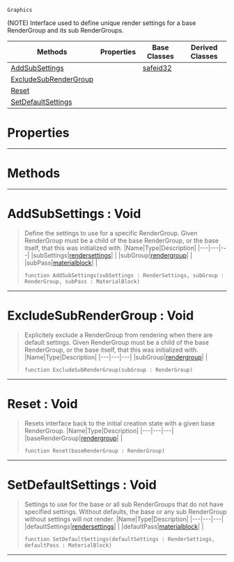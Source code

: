  `Graphics`

(NOTE) Interface used to define unique render settings for a base RenderGroup and its sub RenderGroups.

|Methods|Properties|Base Classes|Derived Classes|
|---|---|---|---|
|[ AddSubSettings](https://plasmaengine.github.io/PlasmaDocs/Plasma1/C++/code_reference/class_reference/subrendergrouppass.md#addsubsettings-void)| |[safeid32](https://plasmaengine.github.io/PlasmaDocs/Plasma1/C++/code_reference/class_reference/safeid32.md)| |
|[ ExcludeSubRenderGroup](https://plasmaengine.github.io/PlasmaDocs/Plasma1/C++/code_reference/class_reference/subrendergrouppass.md#excludesubrendergroup-vo)| | | |
|[ Reset](https://plasmaengine.github.io/PlasmaDocs/Plasma1/C++/code_reference/class_reference/subrendergrouppass.md#reset-void)| | | |
|[ SetDefaultSettings](https://plasmaengine.github.io/PlasmaDocs/Plasma1/C++/code_reference/class_reference/subrendergrouppass.md#setdefaultsettings-void)| | | |


 #  Properties


---  
 #  Methods


---  
 #  AddSubSettings : Void

> Define the settings to use for a specific RenderGroup. Given RenderGroup must be a child of the base RenderGroup, or the base itself, that this was initialized with.
> |Name|Type|Description|
> |---|---|---|
> |subSettings|[rendersettings](https://plasmaengine.github.io/PlasmaDocs/Plasma1/C++/code_reference/class_reference/rendersettings.md)| |
> |subGroup|[rendergroup](https://plasmaengine.github.io/PlasmaDocs/Plasma1/C++/code_reference/class_reference/rendergroup.md)| |
> |subPass|[materialblock](https://plasmaengine.github.io/PlasmaDocs/Plasma1/C++/code_reference/class_reference/materialblock.md)| |
> ``` lang=cpp, name=Lightning
> function AddSubSettings(subSettings : RenderSettings, subGroup : RenderGroup, subPass : MaterialBlock)
> ``` 


---  
 #  ExcludeSubRenderGroup : Void

> Explicitely exclude a RenderGroup from rendering when there are default settings. Given RenderGroup must be a child of the base RenderGroup, or the base itself, that this was initialized with.
> |Name|Type|Description|
> |---|---|---|
> |subGroup|[rendergroup](https://plasmaengine.github.io/PlasmaDocs/Plasma1/C++/code_reference/class_reference/rendergroup.md)| |
> ``` lang=cpp, name=Lightning
> function ExcludeSubRenderGroup(subGroup : RenderGroup)
> ``` 


---  
 #  Reset : Void

> Resets interface back to the initial creation state with a given base RenderGroup.
> |Name|Type|Description|
> |---|---|---|
> |baseRenderGroup|[rendergroup](https://plasmaengine.github.io/PlasmaDocs/Plasma1/C++/code_reference/class_reference/rendergroup.md)| |
> ``` lang=cpp, name=Lightning
> function Reset(baseRenderGroup : RenderGroup)
> ``` 


---  
 #  SetDefaultSettings : Void

> Settings to use for the base or all sub RenderGroups that do not have specified settings. Without defaults, the base or any sub RenderGroup without settings will not render.
> |Name|Type|Description|
> |---|---|---|
> |defaultSettings|[rendersettings](https://plasmaengine.github.io/PlasmaDocs/Plasma1/C++/code_reference/class_reference/rendersettings.md)| |
> |defaultPass|[materialblock](https://plasmaengine.github.io/PlasmaDocs/Plasma1/C++/code_reference/class_reference/materialblock.md)| |
> ``` lang=cpp, name=Lightning
> function SetDefaultSettings(defaultSettings : RenderSettings, defaultPass : MaterialBlock)
> ``` 


---  
 

 